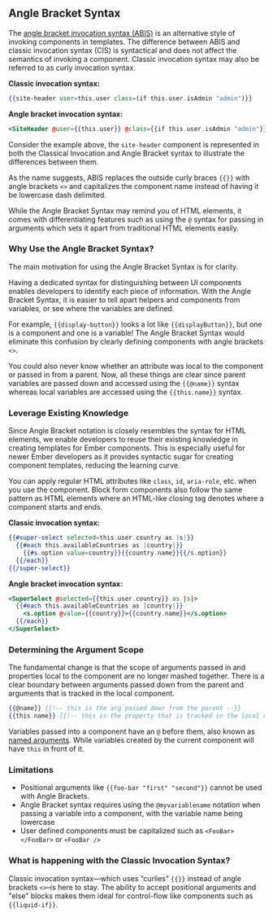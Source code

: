 ## Angle Bracket Syntax

The [angle bracket invocation syntax (ABIS)](https://github.com/emberjs/rfcs/blob/master/text/0311-angle-bracket-invocation.md) is an alternative style of invoking components in templates.
The difference between ABIS and classic invocation syntax (CIS) is syntactical and does not affect the semantics of invoking a component.
Classic invocation syntax may also be referred to as curly invocation syntax.

**Classic invocation syntax:**
```handlebars
{{site-header user=this.user class=(if this.user.isAdmin "admin")}}
```

**Angle bracket invocation syntax:**
```handlebars
<SiteHeader @user={{this.user}} @class={{if this.user.isAdmin "admin"}} />
```

Consider the example above, the `site-header` component is represented in both the Classical Invocation and Angle Bracket syntax to illustrate the differences between them.

As the name suggests, ABIS replaces the outside curly braces `{{}}` with angle brackets `<>` and capitalizes the component name instead of having it be lowercase dash delimited.

While the Angle Bracket Syntax may remind you of HTML elements, it comes with differentiating features such as using the `@` syntax for passing in arguments which sets it apart from traditional HTML elements easily.

### Why Use the Angle Bracket Syntax?

The main motivation for using the Angle Bracket Syntax is for clarity.

Having a dedicated syntax for distinguishing between UI components enables developers to identify each piece of information. With the Angle Bracket Syntax, it is easier to tell apart helpers and components from variables, or see where the variables are defined.

For example, `{{display-button}}` looks a lot like `{{displayButton}}`, but one is a component and one is a variable! The Angle Bracket Syntax would eliminate this confusion by clearly defining components with angle brackets `<>`.

You could also never know whether an attribute was local to the component or passed in from a parent. Now, all these things are clear since parent variables are passed down and accessed using the `{{@name}}` syntax whereas local variables are accessed using the `{{this.name}}` syntax.

### Leverage Existing Knowledge

Since Angle Bracket notation is closely resembles the syntax for HTML elements, we enable developers to reuse their existing knowledge in creating templates for Ember components. This is especially useful for newer Ember developers as it provides syntactic sugar for creating component templates, reducing the learning curve.

You can apply regular HTML attributes like `class`, `id`, `aria-role`, etc. when you use the component. Block form components also follow the same pattern as HTML elements where an HTML-like closing tag denotes where a component starts and ends.

**Classic invocation syntax:**
```handlebars
{{#super-select selected=this.user.country as |s|}}
  {{#each this.availableCountries as |country|}}
    {{#s.option value=country}}{{country.name}}{{/s.option}}
  {{/each}}
{{/super-select}}
```

**Angle bracket invocation syntax:**
```handlebars
<SuperSelect @selected={{this.user.country}} as |s|>
  {{#each this.availableCountries as |country|}}
    <s.option @value={{country}}>{{country.name}}</s.option>
  {{/each}}
</SuperSelect>
```

### Determining the Argument Scope

The fundamental change is that the scope of arguments passed in and properties local to the component are no longer mashed together. There is a clear boundary between arguments passed down from the parent and arguments that is tracked in the local component.

```handlebars
{{@name}} {{!-- this is the arg passed down from the parent --}}
{{this.name}} {{!-- this is the property that is tracked in the local component js --}}
```

Variables passed into a component have an `@` before them, also known as [named arguments](https://github.com/emberjs/rfcs/blob/master/text/0276-named-args.md). While variables created by the current component will have `this` in front of it.

### Limitations

- Positional arguments like `{{foo-bar "first" "second"}}` cannot be used with Angle Brackets.
- Angle Bracket syntax requires using the `@myvariablename` notation when passing a variable into a component, with the variable name being lowercase
- User defined components must be capitalized such as `<FooBar></FooBar>` or `<FooBar />`

### What is happening with the Classic Invocation Syntax?

Classic invocation syntax—which uses “curlies” `{{}}` instead of angle brackets `<>`–is here to stay.
The ability to accept positional arguments and "else" blocks makes them ideal for control-flow like components such as `{{liquid-if}}`.
